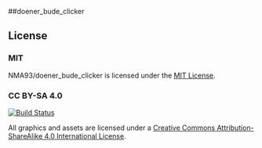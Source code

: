 ##doener_bude_clicker

## License

### MIT
NMA93/doener_bude_clicker is licensed under the [MIT License](LICENSE).


### CC BY-SA 4.0
[![Build Status](https://i.creativecommons.org/l/by-sa/4.0/80x15.png)](http://creativecommons.org/licenses/by-sa/4.0/)

All graphics and assets are licensed under a [Creative Commons Attribution-ShareAlike 4.0 International License](http://creativecommons.org/licenses/by-sa/4.0/).
